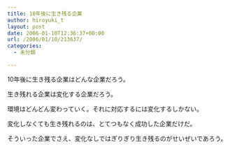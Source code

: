 ```yaml
---
title: 10年後に生き残る企業
author: hiroyuki_t
layout: post
date: 2006-01-10T12:36:37+00:00
url: /2006/01/10/213637/
categories:
  - 未分類

---
```

<div class="section">
  <p>
    10年後に生き残る企業はどんな企業だろう。
  </p>
  
  <p>
    生き残れる企業は変化する企業だろう。
  </p>
  
  <p>
    環境はどんどん変わっていく。それに対応するには変化するしかない。
  </p>
  
  <p>
    変化しなくても生き残れるのは、とてつもなく成功した企業だけだ。
  </p>
  
  <p>
    そういった企業でさえ、変化なしではぎりぎり生き残るのがせいぜいであろう。
  </p>
</div>